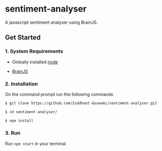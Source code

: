 # sentiment-analyser

A javascript sentiment analyser using BrainJS.

## Get Started

### 1. System Requirements

* Globally installed [node](https://nodejs.org/en/)

* [BrainJS](https://github.com/BrainJS/brain.js)

### 2. Installation

On the command prompt run the following commands

```sh
$ git clone https://github.com/Siddhant-Goswami/sentiment-analyser.git

$ cd sentiment-analyser/

$ npm install
```

### 3. Run

Run `npm start` in your terminal

